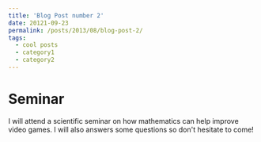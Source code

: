 ```yaml
---
title: 'Blog Post number 2'
date: 20121-09-23
permalink: /posts/2013/08/blog-post-2/
tags:
  - cool posts
  - category1
  - category2
---
```




Seminar
======

I will attend a scientific seminar on how mathematics can help improve video games. I will also answers some questions so don't hesitate to come!

